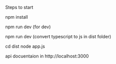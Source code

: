 Steps to start

npm install

npm run dev (for dev)

npm run dev (convert typescript to js in dist folder)

cd dist node app.js

api docuentaion in http://localhost:3000
